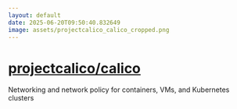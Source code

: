 ```yaml
---
layout: default
date: 2025-06-20T09:50:40.832649
image: assets/projectcalico_calico_cropped.png
---
```


# [projectcalico/calico](https://github.com/projectcalico/calico)

Networking and network policy for containers, VMs, and Kubernetes clusters
